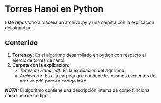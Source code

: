# Torres Hanoi en Python
Este repositorio almacena un archivo .py y una carpeta con la explicación del algoritmo.
## Contenido
1. **Torres.py:** Es el algoritmo desarrollado en python con respecto al ejercio de torres de hanoi.
2. **Carpeta con la explicación:** 
    - _Torres de Hanoi.pdf:_ Es la explicacion del algoritmo.
    - _Archivo.rar:_ Es una carpeta que contiene los mismos elementos del archivo pdf, pero en codigo latex.
    
    
***NOTA:*** El algoritmo contiene una descripción interna de como funciona cada linea de código.
